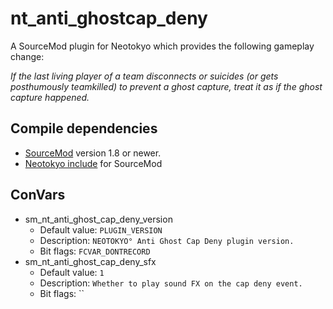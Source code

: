 # nt_anti_ghostcap_deny
A SourceMod plugin for Neotokyo which provides the following gameplay change:

*If the last living player of a team disconnects or suicides (or gets posthumously teamkilled) to prevent a ghost capture, treat it as if the ghost capture happened.*

## Compile dependencies
* [SourceMod](https://www.sourcemod.net/) version 1.8 or newer.
* [Neotokyo include](https://github.com/softashell/sourcemod-nt-include) for SourceMod

## ConVars
* sm_nt_anti_ghost_cap_deny_version
  * Default value: `PLUGIN_VERSION`
  * Description: `NEOTOKYO° Anti Ghost Cap Deny plugin version.`
  * Bit flags: `FCVAR_DONTRECORD`
* sm_nt_anti_ghost_cap_deny_sfx
  * Default value: `1`
  * Description: `Whether to play sound FX on the cap deny event.`
  * Bit flags: ``


